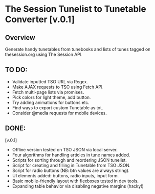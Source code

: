 The Session Tunelist to Tunetable Converter [v.0.1]
===================================================

## Overview

Generate handy tunetables from tunebooks and lists of 
tunes tagged on thesession.org using The Session API.

## TO DO:

- Validate inputted TSO URL via Regex.
- Make AJAX requests to TSO using Fetch API.
- Fetch multi-page lists via promises.
- Pick colors for light theme, add button.
- Try adding animations for buttons etc.
- Find ways to export custom Tunetable as txt.
- Consider @media requests for mobile devices.

## DONE: 

[v.0.1]

+ Offline version tested on TSO JSON via local server.
+ Four algorithms for handling articles in tune names added.
+ Scripts for sorting through and reordering JSON tunelist.
+ Script for creating and filling in Tunetable from TSO JSON.
+ Script for radio buttons (NB: btn values are always string).
+ UI elements added: buttons, radio inputs, input form.
+ Basic mobile-friendly layout with flexboxes tested in dev tools.
+ Expanding table behavior via disabling negative margins (hacky!)


